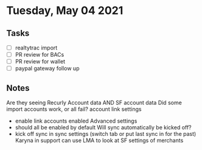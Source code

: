 # Tuesday, May 04 2021

## Tasks
- [ ] realtytrac import
- [ ] PR review for BACs
- [ ] PR review for wallet
- [ ] paypal gateway follow up
## Notes

Are they seeing Recurly Account data AND SF account data
Did some import accounts work, or all fail?
account link settings
* enable link accounts enabled
Advanced settings
* should all be enabled by default
Will sync automatically be kicked off?
* kick off sync in sync settings (switch tab or put last sync in for the past)
Karyna in support can use LMA to look at SF settings of merchants

